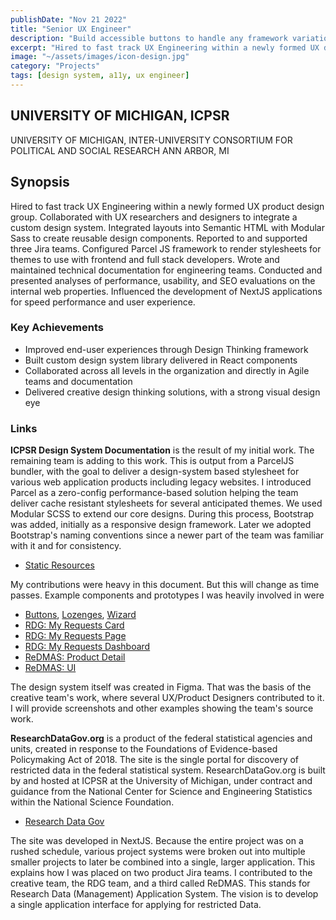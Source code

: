 ```yaml
---
publishDate: "Nov 21 2022"
title: "Senior UX Engineer"
description: "Build accessible buttons to handle any framework variation"
excerpt: "Hired to fast track UX Engineering within a newly formed UX design group. Integrated layouts into Semantic HTML with Modular Sass to create reusable design components."
image: "~/assets/images/icon-design.jpg"
category: "Projects"
tags: [design system, a11y, ux engineer]
---
```


## UNIVERSITY OF MICHIGAN, ICPSR

UNIVERSITY OF MICHIGAN,
INTER-UNIVERSITY CONSORTIUM FOR POLITICAL AND SOCIAL RESEARCH
ANN ARBOR, MI

## Synopsis

Hired to fast track UX Engineering within a newly formed UX product design group. Collaborated with UX researchers and designers to integrate a custom design system. Integrated layouts into Semantic HTML with Modular Sass to create reusable design components. Reported to and supported three Jira teams. Configured Parcel JS framework to render stylesheets for themes to use with frontend and full stack developers. Wrote and maintained technical documentation for engineering teams. Conducted and presented analyses of performance, usability, and SEO evaluations on the internal web properties. Influenced the development of NextJS applications for speed performance and user experience.

### Key Achievements

- Improved end-user experiences through Design Thinking framework
- Built custom design system library delivered in React components
- Collaborated across all levels in the organization and directly in Agile teams and documentation
- Delivered creative design thinking solutions, with a strong visual design eye

### Links

**ICPSR Design System Documentation** is the result of my initial work. The remaining team is adding to this work. This is output from a ParcelJS bundler, with the goal to deliver a design-system based stylesheet for various web application products including legacy websites. I introduced Parcel as a zero-config performance-based solution helping the team deliver cache resistant stylesheets for several anticipated themes. We used Modular SCSS to extend our core designs. During this process, Bootstrap was added, initially as a responsive design framework. Later we adopted Bootstrap's naming conventions since a newer part of the team was familiar with it and for consistency.

- [Static Resources](https://static.dev.icpsr.umich.edu/static/docs/index.html)

My contributions were heavy in this document. But this will change as time passes. Example components and prototypes I was heavily involved in were

- [Buttons](https://static.dev.icpsr.umich.edu/static/docs/components.html), [Lozenges](https://static.dev.icpsr.umich.edu/static/docs/components.html), [Wizard](https://static.dev.icpsr.umich.edu/static/docs/components.html)
- [RDG: My Requests Card](https://static.dev.icpsr.umich.edu/static/mocks/rdg/rdg-cart-datafiles.html)
- [RDG: My Requests Page](https://static.dev.icpsr.umich.edu/static/mocks/rdg/rdg-cart-instructions.html)
- [RDG: My Requests Dashboard](https://static.dev.icpsr.umich.edu/static/mocks/rdg/rdg-cart-dashboard.html)
- [ReDMAS: Product Detail](https://static.dev.icpsr.umich.edu/static/mocks/rdg/product-detail.html)
- [ReDMAS: UI](https://static.dev.icpsr.umich.edu/static/mocks/rdg/redmas-reviewer-fresh.html)

The design system itself was created in Figma. That was the basis of the creative team's work, where several UX/Product Designers contributed to it. I will provide screenshots and other examples showing the team's source work.

**ResearchDataGov.org** is a product of the federal statistical agencies and units, created in response to the Foundations of Evidence-based Policymaking Act of 2018. The site is the single portal for discovery of restricted data in the federal statistical system. ResearchDataGov.org is built by and hosted at ICPSR at the University of Michigan, under contract and guidance from the National Center for Science and Engineering Statistics within the National Science Foundation.

- [Research Data Gov](https://rdg-ui-rdg-uat.apps.cluster0.ocp.icpsr.umich.edu/)

The site was developed in NextJS. Because the entire project was on a rushed schedule, various project systems were broken out into multiple smaller projects to later be combined into a single, larger application. This explains how I was placed on two product Jira teams. I contributed to the creative team, the RDG team, and a third called ReDMAS. This stands for Research Data (Management) Application System. The vision is to develop a single application interface for applying for restricted Data.
